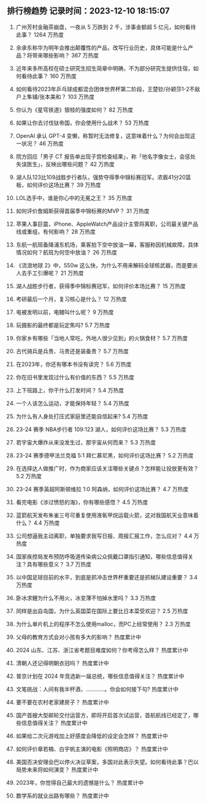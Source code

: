 
## 排行榜趋势 记录时间：2023-12-10 18:15:07
  
  1. 广州芳村金融茶崩盘，一夜从 5 万跌到 2 千，涉事金额超 5 亿元，如何看待此事？ 1264 万热度
    
  2. 余承东称华为明年会推出颠覆性的产品，改写行业历史，具体可能是什么产品？将带来哪些影响？ 367 万热度
    
  3. 近年来多所高校在硕士研究生招生简章中明确，不为部分研究生提供住宿，如何看待此事？ 160 万热度
    
  4. 如何看待2023年乒乓球成都混合团体世界杯第二阶段，王楚钦/孙颖莎1-2不敌户上隼辅/张本美和？ 103 万热度
    
  5. 你认为《星穹铁道》银枝的强度如何？ 82 万热度
    
  6. 如果让你去讨伐钛帝国，你会使用什么战术？ 53 万热度
    
  7. OpenAI 承认 GPT-4 变懒，称暂时无法修复，这意味着什么？为何会出现这一状况？ 46 万热度
    
  8. 院方回应「男子 CT 报告单出现子宫检查结果」，称「他名字像女士，会惩处失误医生」，反映出哪些问题？ 42 万热度
    
  9. 湖人队123比109战胜步行者队，强势夺得季中锦标赛冠军。浓眉41分20篮板，如何评价这场比赛？ 39 万热度
    
  10. LOL选手中，谁是你心中的无冕之王？ 35 万热度
    
  11. 如何评价詹姆斯获得首届季中锦标赛的MVP？ 31 万热度
    
  12. 苹果人事巨震，iPhone、AppleWatch产品设计主管将离职，公司最关键产品线或重组，有何影响？ 28 万热度
    
  13. 东航一航班备降浦东机场，乘客拍下空中放油一幕，客服称因机械故障，具体情况如何？航班为何空中放油？ 26 万热度
    
  14. 《流浪地球 2》中，550w 这么快，为什么不用来解码全球核武器，而是要派人去手工引爆呢？ 21 万热度
    
  15. 湖人战胜步行者，获得季中锦标赛冠军，如何评价本场比赛？ 15 万热度
    
  16. 考研最后一个月，复习核心是什么？ 12 万热度
    
  17. 电被发明以前，电鳗叫什么呢？ 9 万热度
    
  18. 玩摄影的最终都是玩定焦吗? 5.7 万热度
    
  19. 你家乡有哪些「当地人常吃，外地人很少见到」的火锅食材？ 5.7 万热度
    
  20. 古代骑兵是兵贵、马贵还是装备贵？ 5.7 万热度
    
  21. 在2023年，你还有哪本书没有读完？ 5.6 万热度
    
  22. 你在旧书里发现过什么有价值的东西？ 5.5 万热度
    
  23. 上下班路上，你干什么打发时间？ 5.4 万热度
    
  24. 一个人该怎么运动，才能保持年轻？ 5.4 万热度
    
  25. 为什么有人身处打压式家庭里还能自信起来? 5.4 万热度
    
  26. 23-24 赛季 NBA步行者 109:123 湖人，如何评价这场比赛？ 5.3 万热度
    
  27. 若宇宙大爆炸从来没发生过，那宇宙从何而来？ 5.3 万热度
    
  28. 23-24 赛季德甲法兰克福 5:1 拜仁慕尼黑，如何评价这场比赛？ 5.2 万热度
    
  29. 在选择达人做推广时，作为商家应该关注哪些关键点？怎样能让投放更有效？ 5.2 万热度
    
  30. 23-24 赛季英超阿斯顿维拉 1:0 阿森纳，如何评价这场比赛？ 4.7 万热度
    
  31. 看完电影《涉过愤怒的海》，你有哪些感悟？ 4.5 万热度
    
  32. 蓝箭航天发布朱雀三号可重复使用液氧甲烷运载火箭，这对我国航天业意味着什么？ 4.4 万热度
    
  33. 公司想逼我主动离职，单独要求我写日报、周报汇报工作，怎么应对？ 4.4 万热度
    
  34. 国家疾控局发布预防呼吸道传染病公众佩戴口罩指引通知，哪些信息值得关注？具有哪些意义？ 3.7 万热度
    
  35. 以中国足球目前的水平，到底是抓冲击世界杯重要还是抓梯队建设重要？ 3.4 万热度
    
  36. 卧冰求鲤为什么不用火，冰变薄不怕掉水里吗？ 3.3 万热度
    
  37. 同样是出自岛国，为什么英国菜在国际上要比日本菜受欢迎？ 2.5 万热度
    
  38. 为什么单片机上的程序不怎么使用malloc，而PC上经常使用？ 2.3 万热度
    
  39. 父母的教育方式会对小孩有多大的影响？ 热度累计中
    
  40. 2024 山东、江苏、浙江省考题目难度如何？你考得怎么样？ 热度累计中
    
  41. 清朝人还记得明朝衣冠吗？ 热度累计中
    
  42. 普京计划在 2024 年竞选新一届总统，哪些信息值得关注？ 热度累计中
    
  43. 文笔挑战：人间有我半杯酒，…………。你会如何接下句? 热度累计中
    
  44. 要不要在农村老家建房子？ 热度累计中
    
  45. 国产首艘大型邮轮交付运营方，即将开启首次试运营，首航航线已经定了，哪些信息值得关注？ 热度累计中
    
  46. 如果给二次元游戏加上好感度会降低的设定会怎样？ 热度累计中
    
  47. 如何评价章若楠、白宇帆主演的电影《照明商店》？ 热度累计中
    
  48. 美国否决安理会巴以停火决议草案，多国对此表示失望。如何看待此事？巴以局势未来将如何演变？ 热度累计中
    
  49. 2023年，你觉得自己最大的遗憾是什么？ 热度累计中
    
  50. 数学系的就业出路有哪些？ 热度累计中
    